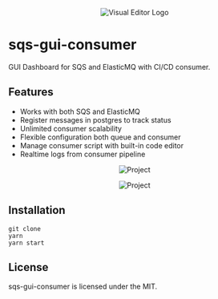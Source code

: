 
<p align="center">
 <img src="https://i.imgur.com/1K8jhGr.png" alt="Visual Editor Logo"/>
</p>

# sqs-gui-consumer
GUI Dashboard for SQS and ElasticMQ with CI/CD consumer. 

## Features
* Works with both SQS and ElasticMQ
* Register messages in postgres to track status
* Unlimited consumer scalability
* Flexible configuration both queue and consumer
* Manage consumer script with built-in code editor
* Realtime logs from consumer pipeline

<p align="center">
 <img src="https://i.imgur.com/VsqLfjM.png" alt="Project"/>
</p>

<p align="center">
 <img src="https://i.imgur.com/a7gm1Jl.png" alt="Project"/>
</p>

## Installation
```shell script
git clone
yarn
yarn start
```

## License
sqs-gui-consumer is licensed under the MIT.
